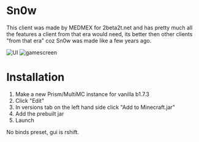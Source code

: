 # Sn0w
This client was made by MEDMEX for 2beta2t.net and has pretty much all the features a client from that era would need, its better then other clients "from that era" coz Sn0w was made like a few years ago.

![UI](https://github.com/user-attachments/assets/03c8dfba-ed9b-4ae0-82df-827830db6754)
![gamescreen](https://github.com/user-attachments/assets/4ae20d8e-e27e-4823-8646-3a76972e599e)


# Installation
1. Make a new Prism/MultiMC instance for vanilla b1.7.3
2. Click "Edit"
3. In versions tab on the left hand side click "Add to Minecraft.jar"
4. Add the prebuilt jar
5. Launch

No binds preset, gui is rshift.

